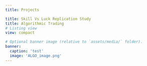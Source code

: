 ```yaml
---
title: Projects

title: Skill Vs Luck Replication Study
title: Algorithmic Trading
# Listing view
view: compact

# Optional banner image (relative to `assets/media/` folder).
banner:
  caption: 'test'
  image: 'ALGO_image.png'
---
```


